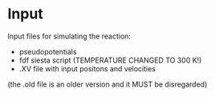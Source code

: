 # Input 

Input files for simulating the reaction: 
- pseudopotentials
- fdf siesta script (TEMPERATURE CHANGED TO 300 K!)
-  .XV file with input positons and velocities

(the .old file is an older version and it MUST be disregarded)
